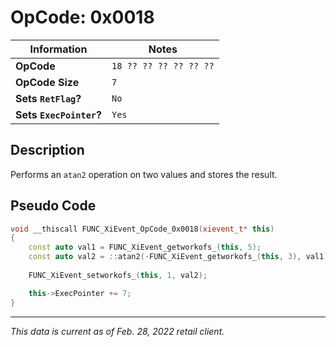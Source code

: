 # OpCode: 0x0018

| Information               | Notes |
|---                        |---    |
| **OpCode**                | `18 ?? ?? ?? ?? ?? ??` |
| **OpCode Size**           | `7`   |
| **Sets `RetFlag`?**       | `No`  |
| **Sets `ExecPointer`?**   | `Yes` |

## Description

Performs an `atan2` operation on two values and stores the result.

## Pseudo Code

```cpp
void __thiscall FUNC_XiEvent_OpCode_0x0018(xievent_t* this)
{
    const auto val1 = FUNC_XiEvent_getworkofs_(this, 5);
    const auto val2 = ::atan2(-FUNC_XiEvent_getworkofs_(this, 3), val1) * 4096.0 * 0.31831926;
    
    FUNC_XiEvent_setworkofs_(this, 1, val2);

    this->ExecPointer += 7;
}
```

---

_This data is current as of Feb. 28, 2022 retail client._